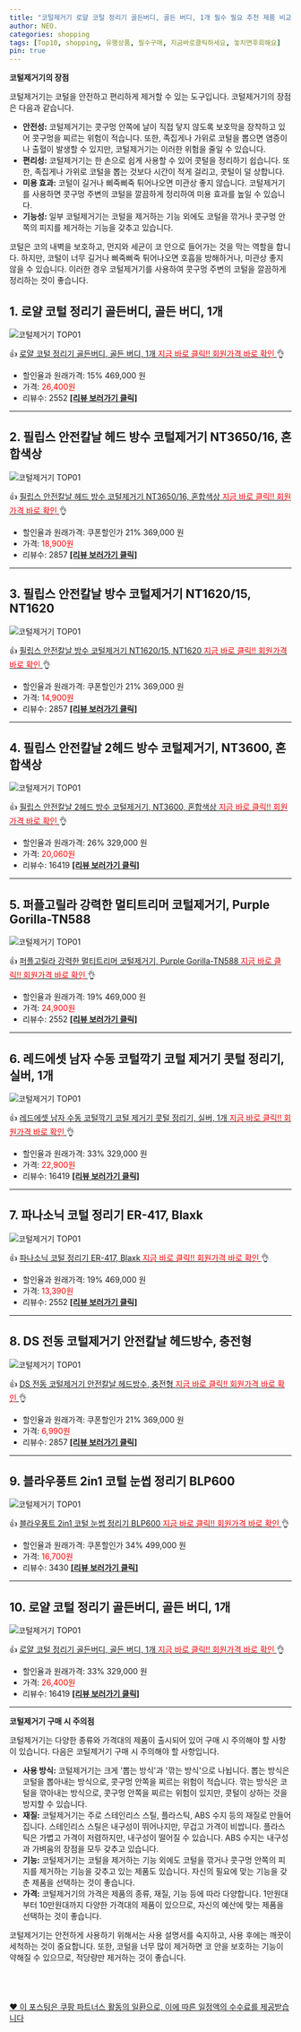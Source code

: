 ```yaml
---
title: "코털제거기 로얄 코털 정리기 골든버디, 골든 버디, 1개 필수 필요 추천 제품 비교 최저 가격 비교 장점 구매 후기 구매평"
author: NEO.
categories: shopping
tags: [Top10, shopping, 유행상품, 필수구매, 지금바로클릭하세요, 놓치면후회해요]
pin: true
---
```

**코털제거기의 장점**

코털제거기는 코털을 안전하고 편리하게 제거할 수 있는 도구입니다. 코털제거기의 장점은 다음과 같습니다.

* **안전성:** 코털제거기는 콧구멍 안쪽에 날이 직접 닿지 않도록 보호막을 장착하고 있어 콧구멍을 찌르는 위험이 적습니다. 또한, 족집게나 가위로 코털을 뽑으면 염증이나 출혈이 발생할 수 있지만, 코털제거기는 이러한 위험을 줄일 수 있습니다.
* **편리성:** 코털제거기는 한 손으로 쉽게 사용할 수 있어 콧털을 정리하기 쉽습니다. 또한, 족집게나 가위로 코털을 뽑는 것보다 시간이 적게 걸리고, 콧털이 덜 상합니다.
* **미용 효과:** 코털이 길거나 삐죽삐죽 튀어나오면 미관상 좋지 않습니다. 코털제거기를 사용하면 콧구멍 주변의 코털을 깔끔하게 정리하여 미용 효과를 높일 수 있습니다.
* **기능성:** 일부 코털제거기는 코털을 제거하는 기능 외에도 코털을 깎거나 콧구멍 안쪽의 피지를 제거하는 기능을 갖추고 있습니다.

코털은 코의 내벽을 보호하고, 먼지와 세균이 코 안으로 들어가는 것을 막는 역할을 합니다. 하지만, 코털이 너무 길거나 삐죽삐죽 튀어나오면 호흡을 방해하거나, 미관상 좋지 않을 수 있습니다. 이러한 경우 코털제거기를 사용하여 콧구멍 주변의 코털을 깔끔하게 정리하는 것이 좋습니다.

   

## 1. 로얄 코털 정리기 골든버디, 골든 버디, 1개

![코털제거기 TOP01](https://thumbnail6.coupangcdn.com/thumbnails/remote/490x490ex/image/retail/images/3226508878788592-26dbb931-80a6-42d6-ba46-28cfe6cadaa9.jpg)


👍 [로얄 코털 정리기 골든버디, 골든 버디, 1개 <font color=red> 지금 바로 클릭!! 회원가격 바로 확인 </font> ](https://link.coupang.com/re/AFFSDP?lptag=AF3617701&subid=GithubCoopas&pageKey=7295722079&traceid=V0-153&itemId=17597918030&vendorItemId=76515014291) 👌 


- 할인율과 원래가격: 15%  469,000   원
- 가격: <span style='color:red'>26,400원</span>
- 리뷰수: 2552  [**[리뷰 보러가기 클릭]**](https://link.coupang.com/re/AFFSDP?lptag=AF3617701&subid=GithubCoopas&pageKey=7295722079&traceid=V0-153&itemId=17597918030&vendorItemId=76515014291)

---


   

## 2. 필립스 안전칼날 헤드 방수 코털제거기 NT3650/16, 혼합색상

![코털제거기 TOP01](https://thumbnail9.coupangcdn.com/thumbnails/remote/490x490ex/image/retail/images/1256859962569065-98748ffd-2698-4ab1-b5e2-4f62f3c8ded9.jpg)


👍 [필립스 안전칼날 헤드 방수 코털제거기 NT3650/16, 혼합색상 <font color=red> 지금 바로 클릭!! 회원가격 바로 확인 </font> ](https://link.coupang.com/re/AFFSDP?lptag=AF3617701&subid=GithubCoopas&pageKey=4577635015&traceid=V0-153&itemId=5604545211&vendorItemId=72903773691) 👌 


- 할인율과 원래가격: 쿠폰할인가 21%  369,000   원
- 가격: <span style='color:red'>18,900원</span>
- 리뷰수: 2857  [**[리뷰 보러가기 클릭]**](https://link.coupang.com/re/AFFSDP?lptag=AF3617701&subid=GithubCoopas&pageKey=4577635015&traceid=V0-153&itemId=5604545211&vendorItemId=72903773691)

---


   

## 3. 필립스 안전칼날 방수 코털제거기 NT1620/15, NT1620

![코털제거기 TOP01](https://thumbnail8.coupangcdn.com/thumbnails/remote/490x490ex/image/vendor_inventory/f88b/91cfc5ed9e9fc95e0ff4cf8afd98ba899f8fcfe06d1dbbea72c92b95fcd7.jpg)


👍 [필립스 안전칼날 방수 코털제거기 NT1620/15, NT1620 <font color=red> 지금 바로 클릭!! 회원가격 바로 확인 </font> ](https://link.coupang.com/re/AFFSDP?lptag=AF3617701&subid=GithubCoopas&pageKey=7248806358&traceid=V0-153&itemId=18434453875&vendorItemId=86753035021) 👌 


- 할인율과 원래가격: 쿠폰할인가 21%  369,000   원
- 가격: <span style='color:red'>14,900원</span>
- 리뷰수: 2857  [**[리뷰 보러가기 클릭]**](https://link.coupang.com/re/AFFSDP?lptag=AF3617701&subid=GithubCoopas&pageKey=7248806358&traceid=V0-153&itemId=18434453875&vendorItemId=86753035021)

---


   

## 4. 필립스 안전칼날 2헤드 방수 코털제거기, NT3600, 혼합색상

![코털제거기 TOP01](https://thumbnail10.coupangcdn.com/thumbnails/remote/490x490ex/image/retail/images/2020/03/10/21/4/b35bd687-a306-4251-9cdb-16ac61982d00.jpg)


👍 [필립스 안전칼날 2헤드 방수 코털제거기, NT3600, 혼합색상 <font color=red> 지금 바로 클릭!! 회원가격 바로 확인 </font> ](https://link.coupang.com/re/AFFSDP?lptag=AF3617701&subid=GithubCoopas&pageKey=1391384759&traceid=V0-153&itemId=2426740970&vendorItemId=70405183245) 👌 


- 할인율과 원래가격: 26%  329,000   원
- 가격: <span style='color:red'>20,060원</span>
- 리뷰수: 16419  [**[리뷰 보러가기 클릭]**](https://link.coupang.com/re/AFFSDP?lptag=AF3617701&subid=GithubCoopas&pageKey=1391384759&traceid=V0-153&itemId=2426740970&vendorItemId=70405183245)

---


   

## 5. 퍼플고릴라 강력한 멀티트리머 코털제거기, Purple Gorilla-TN588

![코털제거기 TOP01](https://thumbnail6.coupangcdn.com/thumbnails/remote/490x490ex/image/retail/images/2022/12/12/11/4/c5df456e-c515-4b7a-a927-aadf2b417a84.jpg)


👍 [퍼플고릴라 강력한 멀티트리머 코털제거기, Purple Gorilla-TN588 <font color=red> 지금 바로 클릭!! 회원가격 바로 확인 </font> ](https://link.coupang.com/re/AFFSDP?lptag=AF3617701&subid=GithubCoopas&pageKey=6988073296&traceid=V0-153&itemId=17093975474&vendorItemId=84267839893) 👌 


- 할인율과 원래가격: 19%  469,000   원
- 가격: <span style='color:red'>24,900원</span>
- 리뷰수: 2552  [**[리뷰 보러가기 클릭]**](https://link.coupang.com/re/AFFSDP?lptag=AF3617701&subid=GithubCoopas&pageKey=6988073296&traceid=V0-153&itemId=17093975474&vendorItemId=84267839893)

---


   

## 6. 레드에셋 남자 수동 코털깍기 코털 제거기 콧털 정리기, 실버, 1개

![코털제거기 TOP01](https://thumbnail9.coupangcdn.com/thumbnails/remote/490x490ex/image/vendor_inventory/ead2/1d045cb53155397a8ccacad508736e00574c814a9c51ca8edcfa60565baf.jpg)


👍 [레드에셋 남자 수동 코털깍기 코털 제거기 콧털 정리기, 실버, 1개 <font color=red> 지금 바로 클릭!! 회원가격 바로 확인 </font> ](https://link.coupang.com/re/AFFSDP?lptag=AF3617701&subid=GithubCoopas&pageKey=7225917530&traceid=V0-153&itemId=18322969763&vendorItemId=85718298315) 👌 


- 할인율과 원래가격: 33%  329,000   원
- 가격: <span style='color:red'>22,900원</span>
- 리뷰수: 16419  [**[리뷰 보러가기 클릭]**](https://link.coupang.com/re/AFFSDP?lptag=AF3617701&subid=GithubCoopas&pageKey=7225917530&traceid=V0-153&itemId=18322969763&vendorItemId=85718298315)

---


   

## 7. 파나소닉 코털 정리기 ER-417, Blaxk

![코털제거기 TOP01](https://thumbnail8.coupangcdn.com/thumbnails/remote/490x490ex/image/retail/images/190460467622096-7ec91fc7-82db-47eb-b0f5-8f7d8fb8401b.jpg)


👍 [파나소닉 코털 정리기 ER-417, Blaxk <font color=red> 지금 바로 클릭!! 회원가격 바로 확인 </font> ](https://link.coupang.com/re/AFFSDP?lptag=AF3617701&subid=GithubCoopas&pageKey=36781423&traceid=V0-153&itemId=135665470&vendorItemId=3289206602) 👌 


- 할인율과 원래가격: 19%  469,000   원
- 가격: <span style='color:red'>13,390원</span>
- 리뷰수: 2552  [**[리뷰 보러가기 클릭]**](https://link.coupang.com/re/AFFSDP?lptag=AF3617701&subid=GithubCoopas&pageKey=36781423&traceid=V0-153&itemId=135665470&vendorItemId=3289206602)

---


   

## 8. DS 전동 코털제거기 안전칼날 헤드방수, 충전형

![코털제거기 TOP01](https://thumbnail9.coupangcdn.com/thumbnails/remote/490x490ex/image/vendor_inventory/cdeb/c46d8683fecc9df9822cadf6ab5823aab346552c051346d7eb77fe081633.png)


👍 [DS 전동 코털제거기 안전칼날 헤드방수, 충전형 <font color=red> 지금 바로 클릭!! 회원가격 바로 확인 </font> ](https://link.coupang.com/re/AFFSDP?lptag=AF3617701&subid=GithubCoopas&pageKey=7608771899&traceid=V0-153&itemId=20146148075&vendorItemId=87256989028) 👌 


- 할인율과 원래가격: 쿠폰할인가 21%  369,000   원
- 가격: <span style='color:red'>6,990원</span>
- 리뷰수: 2857  [**[리뷰 보러가기 클릭]**](https://link.coupang.com/re/AFFSDP?lptag=AF3617701&subid=GithubCoopas&pageKey=7608771899&traceid=V0-153&itemId=20146148075&vendorItemId=87256989028)

---


   

## 9. 블라우풍트 2in1 코털 눈썹 정리기 BLP600

![코털제거기 TOP01](https://thumbnail10.coupangcdn.com/thumbnails/remote/490x490ex/image/vendor_inventory/a999/42c65274b62c564747ee22cb79bc043f5f6041d9f30ba5e60d9afd0f2dbf.jpg)


👍 [블라우풍트 2in1 코털 눈썹 정리기 BLP600 <font color=red> 지금 바로 클릭!! 회원가격 바로 확인 </font> ](https://link.coupang.com/re/AFFSDP?lptag=AF3617701&subid=GithubCoopas&pageKey=6455002819&traceid=V0-153&itemId=14027931402&vendorItemId=81389885855) 👌 


- 할인율과 원래가격: 쿠폰할인가 34%  499,000   원
- 가격: <span style='color:red'>16,700원</span>
- 리뷰수: 3430  [**[리뷰 보러가기 클릭]**](https://link.coupang.com/re/AFFSDP?lptag=AF3617701&subid=GithubCoopas&pageKey=6455002819&traceid=V0-153&itemId=14027931402&vendorItemId=81389885855)

---


   

## 10. 로얄 코털 정리기 골든버디, 골든 버디, 1개

![코털제거기 TOP01](https://thumbnail6.coupangcdn.com/thumbnails/remote/490x490ex/image/retail/images/3226508878788592-26dbb931-80a6-42d6-ba46-28cfe6cadaa9.jpg)


👍 [로얄 코털 정리기 골든버디, 골든 버디, 1개 <font color=red> 지금 바로 클릭!! 회원가격 바로 확인 </font> ](https://link.coupang.com/re/AFFSDP?lptag=AF3617701&subid=GithubCoopas&pageKey=7295722079&traceid=V0-153&itemId=17597918030&vendorItemId=76515014291) 👌 


- 할인율과 원래가격: 33%  329,000   원
- 가격: <span style='color:red'>26,400원</span>
- 리뷰수: 16419  [**[리뷰 보러가기 클릭]**](https://link.coupang.com/re/AFFSDP?lptag=AF3617701&subid=GithubCoopas&pageKey=7295722079&traceid=V0-153&itemId=17597918030&vendorItemId=76515014291)

---
**코털제거기 구매 시 주의점**

코털제거기는 다양한 종류와 가격대의 제품이 출시되어 있어 구매 시 주의해야 할 사항이 있습니다. 다음은 코털제거기 구매 시 주의해야 할 사항입니다.

* **사용 방식:** 코털제거기는 크게 '뽑는 방식'과 '깎는 방식'으로 나뉩니다. 뽑는 방식은 코털을 뽑아내는 방식으로, 콧구멍 안쪽을 찌르는 위험이 적습니다. 깎는 방식은 코털을 깎아내는 방식으로, 콧구멍 안쪽을 찌르는 위험이 있지만, 콧털이 상하는 것을 방지할 수 있습니다.
* **재질:** 코털제거기는 주로 스테인리스 스틸, 플라스틱, ABS 수지 등의 재질로 만들어집니다. 스테인리스 스틸은 내구성이 뛰어나지만, 무겁고 가격이 비쌉니다. 플라스틱은 가볍고 가격이 저렴하지만, 내구성이 떨어질 수 있습니다. ABS 수지는 내구성과 가벼움의 장점을 모두 갖추고 있습니다.
* **기능:** 코털제거기는 코털을 제거하는 기능 외에도 코털을 깎거나 콧구멍 안쪽의 피지를 제거하는 기능을 갖추고 있는 제품도 있습니다. 자신의 필요에 맞는 기능을 갖춘 제품을 선택하는 것이 좋습니다.
* **가격:** 코털제거기의 가격은 제품의 종류, 재질, 기능 등에 따라 다양합니다. 1만원대부터 10만원대까지 다양한 가격대의 제품이 있으므로, 자신의 예산에 맞는 제품을 선택하는 것이 좋습니다.

코털제거기는 안전하게 사용하기 위해서는 사용 설명서를 숙지하고, 사용 후에는 깨끗이 세척하는 것이 중요합니다. 또한, 코털을 너무 많이 제거하면 코 안을 보호하는 기능이 약해질 수 있으므로, 적당량만 제거하는 것이 좋습니다.<br><br><br><br><br> [ ❤  이 포스팅은 쿠팡 파트너스 활동의 일환으로, 이에 따른 일정액의 수수료를 제공받습니다](https://link.coupang.com/a/bcEFyh)